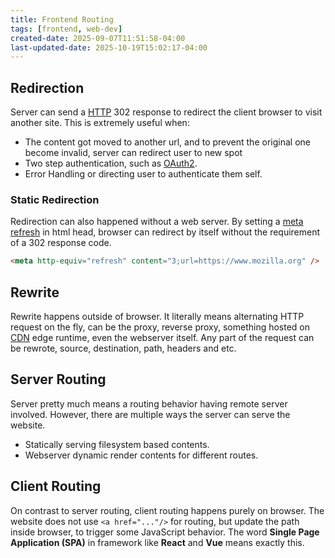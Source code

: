 ```yaml
---
title: Frontend Routing
tags: [frontend, web-dev]
created-date: 2025-09-07T11:51:58-04:00
last-updated-date: 2025-10-19T15:02:17-04:00
---
```


## Redirection

Server can send a [HTTP](note/by/developer/network_protocols.md#HTTP) 302 response to redirect the client browser to visit another site. This is extremely useful when:

- The content got moved to another url, and to prevent the original one become invalid, server can redirect user to new spot
- Two step authentication, such as [OAuth2](note/by/developer/drafts/oauth2.md).
- Error Handling or directing user to authenticate them self.

### Static Redirection

Redirection can also happened without a web server. By setting a [meta refresh](https://developer.mozilla.org/en-US/docs/Web/HTML/Reference/Elements/meta#setting_a_page_redirect) in html head, browser can redirect by itself without the requirement of a 302 response code.

``` html
<meta http-equiv="refresh" content="3;url=https://www.mozilla.org" />
```

## Rewrite

Rewrite happens outside of browser. It literally means alternating HTTP request on the fly, can be the proxy, reverse proxy, something hosted on [CDN](note/by/developer/content_delivery_network.md) edge runtime, even the webserver itself. Any part of the request can be rewrote, source, destination, path, headers and etc.

## Server Routing

Server pretty much means a routing behavior having remote server involved. However, there are multiple ways the server can serve the website.

- Statically serving filesystem based contents.
- Webserver dynamic render contents for different routes.

## Client Routing

On contrast to server routing, client routing happens purely on browser. The website does not use `<a href="..."/>` for routing, but update the path inside browser, to trigger some JavaScript behavior. The word **Single Page Application (SPA)** in framework like **React** and **Vue** means exactly this.